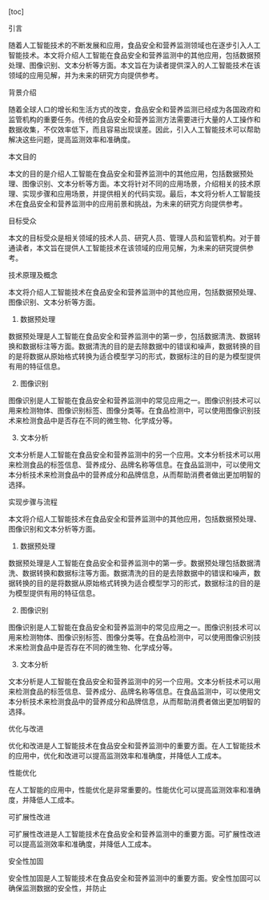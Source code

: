 
[toc]                    
                
                
引言

随着人工智能技术的不断发展和应用，食品安全和营养监测领域也在逐步引入人工智能技术。本文将介绍人工智能在食品安全和营养监测中的其他应用，包括数据预处理、图像识别、文本分析等方面。本文旨在为读者提供深入的人工智能技术在该领域的应用见解，并为未来的研究方向提供参考。

背景介绍

随着全球人口的增长和生活方式的改变，食品安全和营养监测已经成为各国政府和监管机构的重要任务。传统的食品安全和营养监测方法需要进行大量的人工操作和数据收集，不仅效率低下，而且容易出现误差。因此，引入人工智能技术可以帮助解决这些问题，提高监测效率和准确度。

本文目的

本文的目的是介绍人工智能在食品安全和营养监测中的其他应用，包括数据预处理、图像识别、文本分析等方面。本文将针对不同的应用场景，介绍相关的技术原理、实现步骤和应用场景，并提供相关的代码实现。最后，本文将分析人工智能技术在食品安全和营养监测中的应用前景和挑战，为未来的研究方向提供参考。

目标受众

本文的目标受众是相关领域的技术人员、研究人员、管理人员和监管机构。对于普通读者，本文旨在提供人工智能技术在该领域的应用见解，为未来的研究提供参考。

技术原理及概念

本文将介绍人工智能技术在食品安全和营养监测中的其他应用，包括数据预处理、图像识别、文本分析等方面。

1. 数据预处理

数据预处理是人工智能在食品安全和营养监测中的第一步，包括数据清洗、数据转换和数据标注等方面。数据清洗的目的是去除数据中的错误和噪声，数据转换的目的是将数据从原始格式转换为适合模型学习的形式，数据标注的目的是为模型提供有用的特征信息。

2. 图像识别

图像识别是人工智能在食品安全和营养监测中的常见应用之一。图像识别技术可以用来检测物体、图像识别标签、图像分类等。在食品检测中，可以使用图像识别技术来检测食品中是否存在不同的微生物、化学成分等。

3. 文本分析

文本分析是人工智能在食品安全和营养监测中的另一个应用。文本分析技术可以用来检测食品的标签信息、营养成分、品牌名称等信息。在食品监测中，可以使用文本分析技术来检测食品中的营养成分和品牌信息，从而帮助消费者做出更加明智的选择。

实现步骤与流程

本文将介绍人工智能技术在食品安全和营养监测中的其他应用，包括数据预处理、图像识别和文本分析等方面。

1. 数据预处理

数据预处理是人工智能在食品安全和营养监测中的第一步。数据预处理包括数据清洗、数据转换和数据标注等方面。数据清洗的目的是去除数据中的错误和噪声，数据转换的目的是将数据从原始格式转换为适合模型学习的形式，数据标注的目的是为模型提供有用的特征信息。

2. 图像识别

图像识别是人工智能在食品安全和营养监测中的常见应用之一。图像识别技术可以用来检测物体、图像识别标签、图像分类等。在食品检测中，可以使用图像识别技术来检测食品中是否存在不同的微生物、化学成分等。

3. 文本分析

文本分析是人工智能在食品安全和营养监测中的另一个应用。文本分析技术可以用来检测食品的标签信息、营养成分、品牌名称等信息。在食品监测中，可以使用文本分析技术来检测食品中的营养成分和品牌信息，从而帮助消费者做出更加明智的选择。

优化与改进

优化和改进是人工智能技术在食品安全和营养监测中的重要方面。在人工智能技术的应用中，优化和改进可以提高监测效率和准确度，并降低人工成本。

性能优化

在人工智能的应用中，性能优化是非常重要的。性能优化可以提高监测效率和准确度，并降低人工成本。

可扩展性改进

可扩展性改进是人工智能技术在食品安全和营养监测中的重要方面。可扩展性改进可以提高监测效率和准确度，并降低人工成本。

安全性加固

安全性加固是人工智能技术在食品安全和营养监测中的重要方面。安全性加固可以确保监测数据的安全性，并防止

